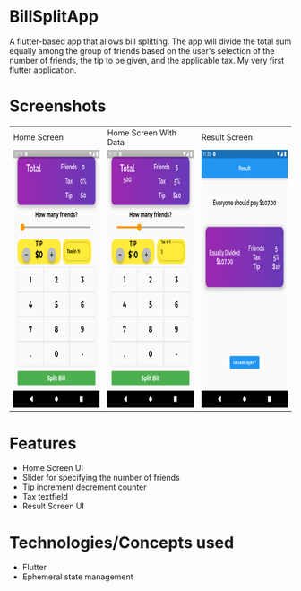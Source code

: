 # BillSplitApp

A flutter-based app that allows bill splitting. The app will divide the total sum equally among the group of friends based on the user's selection of the number of friends, the tip to be given, and the applicable tax. My very first flutter application.

# Screenshots

<table>
  <tr>
    <td>Home Screen</td>
     <td>Home Screen With Data</td>
     <td>Result Screen</td>
  </tr>
  <tr>
    <td><img src="/readMeImages/Home_Screen.png" width="250" height="460"/></td>
    <td> <img src="/readMeImages/Home_Screen_With_Data.png" width="250" height="460"/> </td>
    <td> <img src="/readMeImages/Result_Screen.png" width="250" height="460"/></td>
  </tr>
 </table>

# Features

- Home Screen UI
- Slider for specifying the number of friends
- Tip increment decrement counter
- Tax textfield
- Result Screen UI

# Technologies/Concepts used

- Flutter
- Ephemeral state management
